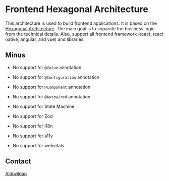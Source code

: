 # Frontend Hexagonal Architecture

This architecture is used to build frontend applications. It is based on the [Hexagonal Architecture](https://en.wikipedia.org/wiki/Hexagonal_architecture_(software)).
The main goal is to separate the business logic from the technical details. Also, support all frontend framework (react, react native, angular, and vue) and libraries.

## Minus

- No support for `@Value` annotation
- No support for `@Configuration` annotation
- No support for `@Component` annotation
- No support for `@Autowired` annotation

- No support for State Machine
- No support for Zod
- No support for i18n
- No support for a11y
- No support for webvitals

## Contact

[Aldiwildan](mailto:aldiwild77@gmail.com)
